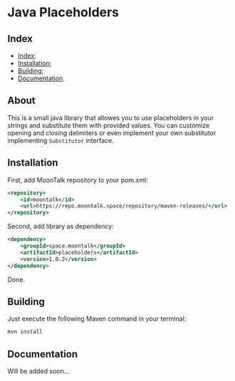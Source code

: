 # Java Placeholders

## Index

- [Index](#about);
- [Installation](#installation);
- [Building](#building);
- [Documentation](#documentation).

## About

This is a small java library that allowes you to use placeholders in your strings
and substitute them with provided values. You can customize opening and closing 
delimiters or even implement your own substitutor implementing `Substitutor` interface.

## Installation

First, add MoonTalk repository to your pom.xml:

```xml
<repository>
    <id>moontalk</id>
    <url>https://repo.moontalk.space/repository/maven-releases/</url>
</repository>
```

Second, add library as dependency:

```xml
<dependency>
    <groupId>space.moontalk</groupId>
    <artifactId>placeholders</artifactId>
    <version>1.0.2</version>
</dependency>
```

Done.

## Building

Just execute the following Maven command in your terminal:

```bash
mvn install
```

## Documentation

Will be added soon...
